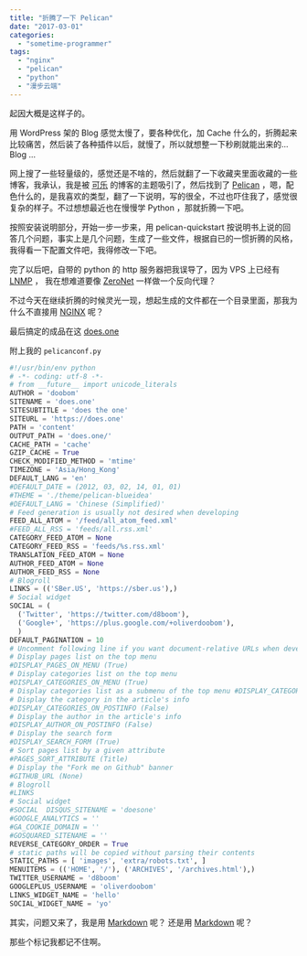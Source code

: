 ```yaml
---
title: "折腾了一下 Pelican"
date: "2017-03-01"
categories: 
  - "sometime-programmer"
tags: 
  - "nginx"
  - "pelican"
  - "python"
  - "漫步云端"
---
```


起因大概是这样子的。

用 WordPress 架的 Blog 感觉太慢了，要各种优化，加 Cache 什么的，折腾起来比较痛苦，然后装了各种插件以后，就慢了，所以就想整一下秒刷就能出来的... Blog ...

网上搜了一些轻量级的，感觉还是不啥的，然后就翻了一下收藏夹里面收藏的一些博客，我承认，我是被 [可乐](https://blog.michiru.me/) 的博客的主题吸引了，然后找到了 [Pelican](https://blog.getpelican.com/) ，嗯，配色什么的，是我喜欢的类型，翻了一下说明，写的很全，不过也吓住我了，感觉很复杂的样子。不过想想最近也在慢慢学 Python ，那就折腾一下吧。

按照安装说明部分，开始一步一步来，用 pelican-quickstart 按说明书上说的回答几个问题，事实上是几个问题，生成了一些文件，根据自已的一惯折腾的风格，我得看一下配置文件吧，我得修改一下吧。

完了以后吧，自带的 python 的 http 服务器把我误导了，因为 VPS 上已经有 [LNMP](https://lnmp.org/) ， 我在想难道要像 [ZeroNet](https://127.0.0.1:43110/) 一样做一个反向代理？

不过今天在继续折腾的时候灵光一现，想起生成的文件都在一个目录里面，那我为什么不直接用 [NGINX](https://nginx.org/) 呢？

最后搞定的成品在这 [does.one](https://does.one)

附上我的 `pelicanconf.py`

```python
#!/usr/bin/env python 
# -*- coding: utf-8 -*- 
# from __future__ import unicode_literals  
AUTHOR = 'doobom' 
SITENAME = 'does.one' 
SITESUBTITLE = 'does the one' 
SITEURL = 'https://does.one'  
PATH = 'content' 
OUTPUT_PATH = 'does.one/' 
CACHE_PATH = 'cache' 
GZIP_CACHE = True 
CHECK_MODIFIED_METHOD = 'mtime'  
TIMEZONE = 'Asia/Hong_Kong'  
DEFAULT_LANG = 'en' 
#DEFAULT_DATE = (2012, 03, 02, 14, 01, 01)  
#THEME = './theme/pelican-blueidea'  
#DEFAULT_LANG = 'Chinese (Simplified)'  
# Feed generation is usually not desired when developing 
FEED_ALL_ATOM = '/feed/all_atom_feed.xml' 
#FEED_ALL_RSS = 'feeds/all.rss.xml' 
CATEGORY_FEED_ATOM = None 
CATEGORY_FEED_RSS = 'feeds/%s.rss.xml' 
TRANSLATION_FEED_ATOM = None 
AUTHOR_FEED_ATOM = None 
AUTHOR_FEED_RSS = None  
# Blogroll 
LINKS = (('SBer.US', 'https://sber.us'),)  
# Social widget 
SOCIAL = (
  ('Twitter', 'https://twitter.com/d8boom'), 
  ('Google+', 'https://plus.google.com/+oliverdoobom'),
  )  
DEFAULT_PAGINATION = 10  
# Uncomment following line if you want document-relative URLs when developing #RELATIVE_URLS = True  
# Display pages list on the top menu 
#DISPLAY_PAGES_ON_MENU (True)  
# Display categories list on the top menu 
#DISPLAY_CATEGORIES_ON_MENU (True)  
# Display categories list as a submenu of the top menu #DISPLAY_CATEGORIES_ON_SUBMENU (False)  
# Display the category in the article's info 
#DISPLAY_CATEGORIES_ON_POSTINFO (False)  
# Display the author in the article's info 
#DISPLAY_AUTHOR_ON_POSTINFO (False)  
# Display the search form 
#DISPLAY_SEARCH_FORM (True)  
# Sort pages list by a given attribute 
#PAGES_SORT_ATTRIBUTE (Title)  
# Display the "Fork me on Github" banner 
#GITHUB_URL (None)  
# Blogroll 
#LINKS  
# Social widget 
#SOCIAL  DISQUS_SITENAME = 'doesone' 
#GOOGLE_ANALYTICS = '' 
#GA_COOKIE_DOMAIN = '' 
#GOSQUARED_SITENAME = '' 
REVERSE_CATEGORY_ORDER = True  
# static paths will be copied without parsing their contents 
STATIC_PATHS = [ 'images', 'extra/robots.txt', ]  
MENUITEMS = (('HOME', '/'), ('ARCHIVES', '/archives.html'),) 
TWITTER_USERNAME = 'd8boom' 
GOOGLEPLUS_USERNAME = 'oliverdoobom' 
LINKS_WIDGET_NAME = 'hello' 
SOCIAL_WIDGET_NAME = 'yo'
```

其实，问题又来了，我是用 [Markdown](https://daringfireball.net/projects/markdown/) 呢？ 还是用 [Markdown](https://daringfireball.net/projects/markdown/) 呢？

那些个标记我都记不住啊。
